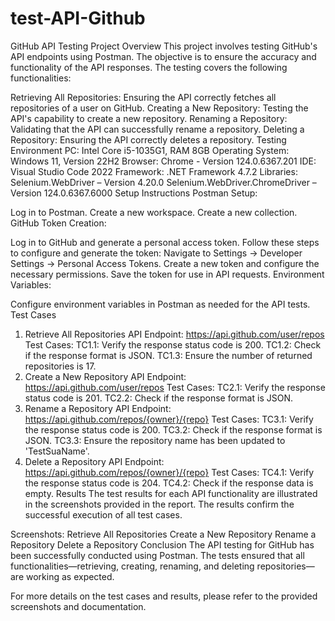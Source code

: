 # test-API-Github
GitHub API Testing
Project Overview
This project involves testing GitHub's API endpoints using Postman. The objective is to ensure the accuracy and functionality of the API responses. The testing covers the following functionalities:

Retrieving All Repositories: Ensuring the API correctly fetches all repositories of a user on GitHub.
Creating a New Repository: Testing the API's capability to create a new repository.
Renaming a Repository: Validating that the API can successfully rename a repository.
Deleting a Repository: Ensuring the API correctly deletes a repository.
Testing Environment
PC: Intel Core i5-1035G1, RAM 8GB
Operating System: Windows 11, Version 22H2
Browser: Chrome - Version 124.0.6367.201
IDE: Visual Studio Code 2022
Framework: .NET Framework 4.7.2
Libraries:
Selenium.WebDriver – Version 4.20.0
Selenium.WebDriver.ChromeDriver – Version 124.0.6367.6000
Setup Instructions
Postman Setup:

Log in to Postman.
Create a new workspace.
Create a new collection.
GitHub Token Creation:

Log in to GitHub and generate a personal access token.
Follow these steps to configure and generate the token:
Navigate to Settings -> Developer Settings -> Personal Access Tokens.
Create a new token and configure the necessary permissions.
Save the token for use in API requests.
Environment Variables:

Configure environment variables in Postman as needed for the API tests.
Test Cases
1. Retrieve All Repositories
API Endpoint: https://api.github.com/user/repos
Test Cases:
TC1.1: Verify the response status code is 200.
TC1.2: Check if the response format is JSON.
TC1.3: Ensure the number of returned repositories is 17.
2. Create a New Repository
API Endpoint: https://api.github.com/user/repos
Test Cases:
TC2.1: Verify the response status code is 201.
TC2.2: Check if the response format is JSON.
3. Rename a Repository
API Endpoint: https://api.github.com/repos/{owner}/{repo}
Test Cases:
TC3.1: Verify the response status code is 200.
TC3.2: Check if the response format is JSON.
TC3.3: Ensure the repository name has been updated to 'TestSuaName'.
4. Delete a Repository
API Endpoint: https://api.github.com/repos/{owner}/{repo}
Test Cases:
TC4.1: Verify the response status code is 204.
TC4.2: Check if the response data is empty.
Results
The test results for each API functionality are illustrated in the screenshots provided in the report. The results confirm the successful execution of all test cases.

Screenshots:
Retrieve All Repositories
Create a New Repository
Rename a Repository
Delete a Repository
Conclusion
The API testing for GitHub has been successfully conducted using Postman. The tests ensured that all functionalities—retrieving, creating, renaming, and deleting repositories—are working as expected.

For more details on the test cases and results, please refer to the provided screenshots and documentation.
